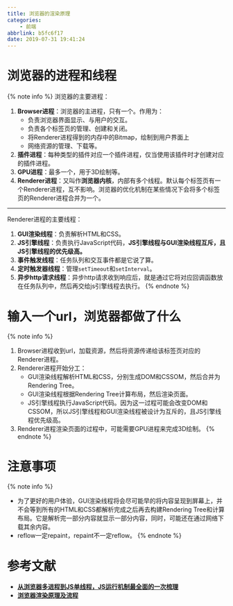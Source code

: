 ```yaml
---
title: 浏览器的渲染原理
categories:
    - 前端
abbrlink: b5fc6f17
date: 2019-07-31 19:41:24
---
```


# 浏览器的进程和线程

{% note info %}
浏览器的主要进程：
1. **Browser进程**：浏览器的主进程，只有一个。作用为：
    - 负责浏览器界面显示、与用户的交互。
    - 负责各个标签页的管理、创建和关闭。
    - 将Renderer进程得到的内存中的Bitmap，绘制到用户界面上
    - 网络资源的管理、下载等。
2. **插件进程**：每种类型的插件对应一个插件进程，仅当使用该插件时才创建对应的插件进程。
3. **GPU进程**：最多一个，用于3D绘制等。
4. **Renderer进程**：又叫作**浏览器内核**，内部有多个线程。默认每个标签页有一个Renderer进程，互不影响。浏览器的优化机制在某些情况下会将多个标签页的Renderer进程合并为一个。

---
Renderer进程的主要线程：
1. **GUI渲染线程**：负责解析HTML和CSS。
2. **JS引擎线程**：负责执行JavaScript代码，**JS引擎线程与GUI渲染线程互斥，且JS引擎线程的优先级高。**
3. **事件触发线程**：任务队列和交互事件都是它说了算。
4. **定时触发器线程**：管理`setTimeout`和`setInterval`。
5. **异步http请求线程**：异步http请求收到响应后，就是通过它将对应回调函数放在任务队列中，然后再交给js引擎线程去执行。
{% endnote %}

# 输入一个url，浏览器都做了什么

{% note info %}
1. Browser进程收到url，加载资源，然后将资源传递给该标签页对应的Renderer进程。
2. Renderer进程开始分工：
    - GUI渲染线程解析HTML和CSS，分别生成DOM和CSSOM，然后合并为Rendering Tree。
    - GUI渲染线程根据Rendering Tree计算布局，然后渲染页面。
    - JS引擎线程执行JavaScript代码。因为这一过程可能会改变DOM和CSSOM，所以JS引擎线程和GUI渲染线程被设计为互斥的，且JS引擎线程优先级高。
3. Renderer进程渲染页面的过程中，可能需要GPU进程来完成3D绘制。
{% endnote %}

# 注意事项

{% note info %}
- 为了更好的用户体验，GUI渲染线程将会尽可能早的将内容呈现到屏幕上，并不会等到所有的HTML和CSS都解析完成之后再去构建Rendering Tree和计算布局。它是解析完一部分内容就显示一部分内容，同时，可能还在通过网络下载其余内容。
- reflow一定repaint，repaint不一定reflow。
{% endnote %}

# 参考文献

- [**从浏览器多进程到JS单线程，JS运行机制最全面的一次梳理**](https://zhuanlan.zhihu.com/p/33230026)
- [**浏览器渲染原理及流程**](https://www.cnblogs.com/slly/p/6640761.html)
